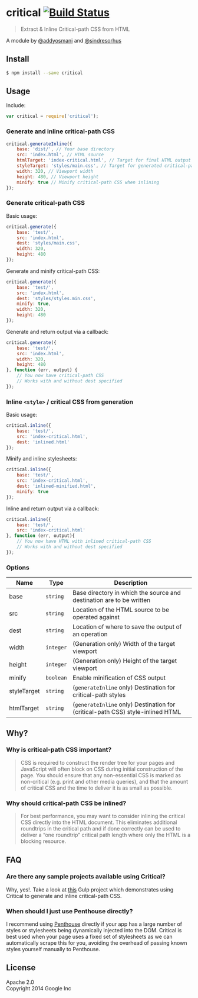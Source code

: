 # critical [![Build Status](https://travis-ci.org/addyosmani/critical.svg?branch=master)](https://travis-ci.org/addyosmani/critical)

> Extract & Inline Critical-path CSS from HTML

A module by [@addyosmani](http://github.com/addyosmani) and [@sindresorhus](http://github.com/sindresorhus)

## Install

```sh
$ npm install --save critical
```


## Usage

Include:

```js
var critical = require('critical');
```

### Generate and inline critical-path CSS

```js
critical.generateInline({
    base: 'dist/', // Your base directory
    src: 'index.html', // HTML source
    htmlTarget: 'index-critical.html', // Target for final HTML output
    styleTarget: 'styles/main.css', // Target for generated critical-path CSS
    width: 320, // Viewport width
    height: 480, // Viewport height
    minify: true // Minify critical-path CSS when inlining
});
```

### Generate critical-path CSS

Basic usage:

```js
critical.generate({
    base: 'test/',
    src: 'index.html',
    dest: 'styles/main.css',
    width: 320,
    height: 480
});
```

Generate and minify critical-path CSS:

```js
critical.generate({
    base: 'test/',
    src: 'index.html',
    dest: 'styles/styles.min.css',
    minify: true,
    width: 320,
    height: 480
});
```

Generate and return output via a callback:

```js
critical.generate({
    base: 'test/',
    src: 'index.html',
    width: 320,
    height: 480
}, function (err, output) {
    // You now have critical-path CSS
    // Works with and without dest specified
});
```

### Inline `<style>` / critical CSS from generation

Basic usage:

```js
critical.inline({
    base: 'test/',
    src: 'index-critical.html',
    dest: 'inlined.html'
});
```

Minify and inline stylesheets:

```js
critical.inline({
    base: 'test/',
    src: 'index-critical.html',
    dest: 'inlined-minified.html',
    minify: true
});
```

Inline and return output via a callback:

```js
critical.inline({
    base: 'test/',
    src: 'index-critical.html'
}, function (err, output){
    // You now have HTML with inlined critical-path CSS
    // Works with and without dest specified
});
```

### Options

| Name          | Type          | Description   |
| ------------- | ------------- | ------------- |
| base          | `string`      | Base directory in which the source and destination are to be written |
| src           | `string`      | Location of the HTML source to be operated against |
| dest          | `string`      | Location of where to save the output of an operation |
| width         | `integer`     | (Generation only) Width of the target viewport |
| height        | `integer`     | (Generation only) Height of the target viewport |
| minify        | `boolean`     | Enable minification of CSS output |
| styleTarget   | `string`      | (`generateInline` only) Destination for critical-path styles |
| htmlTarget    | `string`      | (`generateInline` only) Destination for (critical-path CSS) style-inlined HTML |


## Why?

### Why is critical-path CSS important?

> CSS is required to construct the render tree for your pages and JavaScript
will often block on CSS during initial construction of the page.
You should ensure that any non-essential CSS is marked as non-critical
(e.g. print and other media queries), and that the amount of critical CSS
and the time to deliver it is as small as possible.

### Why should critical-path CSS be inlined?

> For best performance, you may want to consider inlining the critical CSS
directly into the HTML document. This eliminates additional roundtrips
in the critical path and if done correctly can be used to deliver a
“one roundtrip” critical path length where only the HTML is a blocking resource.


## FAQ

### Are there any sample projects available using Critical?

Why, yes!. Take a look at [this](https://github.com/addyosmani/critical-path-css-demo) Gulp project
which demonstrates using Critical to generate and inline critical-path CSS.

### When should I just use Penthouse directly?

I recommend using [Penthouse](http://npmjs.org/package/penthouse) directly if your app has a large number of styles
or stylesheets being dynamically injected into the DOM. Critical is best used
when your page uses a fixed set of stylesheets as we can automatically scrape
this for you, avoiding the overhead of passing known styles yourself manually to Penthouse.


## License

Apache 2.0  
Copyright 2014 Google Inc
